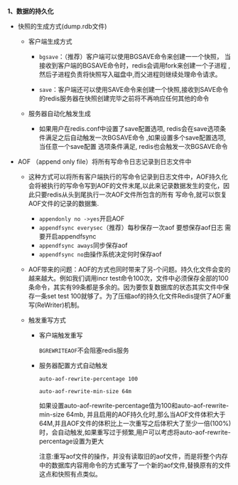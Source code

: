 **1、数据的持久化**

- 快照的生成方式(dump.rdb文件)

  - 客户端生成方式
    - ``bgsave``：（推荐）客户端可以使用BGSAVE命令来创建一一个快照， 当接收到客户端的BGSAVE命令时，redis会调用fork来创建一个子进程 ,然后子进程负责将快照写入磁盘中,而父进程则继续处理命令请求。

    - ``save``：客户端还可以使用SAVE命令来创建一个快照,接收到SAVE命令的redis服务器在快照创建完毕之前将不再响应任何其他的命令

  - 服务器自动化触发生成

    - 如果用户在redis.conf中设置了save配置选项, redis会在save选项条件满足之后自动触发一次BGSAVE命令 ,如果设置多个save配置选项,当任意一个save配置 选项条件满足, redis也会触发一次BGSAVE命令

- AOF （append only file）将所有写命令日志记录到日志文件中

  - 这种方式可以将所有客户端执行的写命令记录到日志文件中，AOF持久化会将被执行的写命令写到AOF的文件末尾,以此来记录数据发生的变化，因此只要redis从头到尾执行一次AOF文件所包含的所有 写命令,就可以恢复AOF文件的记录的数据集.

    - ``appendonly no ->yes``开启AOF
    - ``appendfsync everysec``（推荐）每秒保存一次aof 要想保存aof日志 需要开启appendfsync
    - ``appendfsync aways``同步保存aof
    - ``appendfsync no``由操作系统决定何时保存aof

  - AOF带来的问题：AOF的方式也同时带来了另-个问题。持久化文件会变的越来越大。例如我们调用incr test命令100次，文件中必须保存全部的100条命令，其实有99条都是多余的。因为要恢复数据库的状态其实文件中保存一条set test 100就够了。为了压缩aof的持久化文件Redis提供了AOF重写(ReWriter)机制。

  - 触发重写方式

    - 客户端触发重写

      ``BGREWRITEAOF``不会阻塞redis服务

    - 服务器配置方式自动触发

      ``auto-aof-rewrite-percentage 100``

      ``auto-aof-rewrite-min-size 64m``

      如果设置auto-aof-rewrite-percentage值为100和auto-aof-rewrite-min-size 64mb, 并且启用的AOF持久化时,那么当AOF文件体积大于64M,并且AOF文件的体积比上一次重写之后体积大了至少一倍(100%)时，会自动触发,如果重写过于频繁,用户可以考虑将auto-aof-rewrite-percentage设置为更大

      注意:重写aof文件的操作，并没有读取旧的aof文件，而是将整个内存中的数据库内容用命令的方式重写了一个新的aof文件,替换原有的文件这点和快照有点类似。